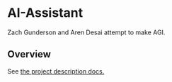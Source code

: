 # AI-Assistant
Zach Gunderson and Aren Desai attempt to make AGI.

## Overview
See [the project description docs.](https://docs.google.com/document/d/1LAKMdX9D1TIlcan3xt2AHcYOopl7pGLNz-sFh7Ijrn0/edit)
